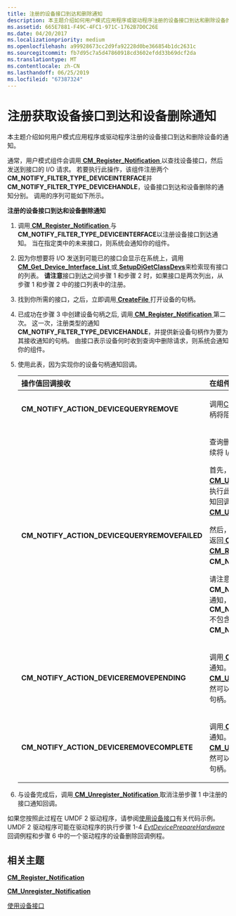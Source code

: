 ```yaml
---
title: 注册的设备接口到达和删除通知
description: 本主题介绍如何用户模式应用程序或驱动程序注册的设备接口到达和删除设备的通知。
ms.assetid: 665E7881-F49C-4FC1-971C-1762B7D0C26E
ms.date: 04/20/2017
ms.localizationpriority: medium
ms.openlocfilehash: a99928673cc2d9fa92228d0be366854b1dc2631c
ms.sourcegitcommit: fb7d95c7a5d47860918cd3602efdd33b69dcf2da
ms.translationtype: MT
ms.contentlocale: zh-CN
ms.lasthandoff: 06/25/2019
ms.locfileid: "67387324"
---
```

# <a name="registering-for-notification-of-device-interface-arrival-and-device-removal"></a>注册获取设备接口到达和设备删除通知


本主题介绍如何用户模式应用程序或驱动程序注册的设备接口到达和删除设备的通知。

通常，用户模式组件会调用[ **CM_Register_Notification** ](https://docs.microsoft.com/windows/desktop/api/cfgmgr32/nf-cfgmgr32-cm_register_notification)以查找设备接口，然后发送到接口的 I/O 请求。 若要执行此操作，该组件注册两个**CM_NOTIFY_FILTER_TYPE_DEVICEINTERFACE**并**CM_NOTIFY_FILTER_TYPE_DEVICEHANDLE**，设备接口到达和设备删除的通知分别。 调用的序列可能如下所示。

**注册的设备接口到达和设备删除通知**

1. 调用[ **CM_Register_Notification** ](https://docs.microsoft.com/windows/desktop/api/cfgmgr32/nf-cfgmgr32-cm_register_notification)与**CM_NOTIFY_FILTER_TYPE_DEVICEINTERFACE**以注册设备接口到达通知。 当在指定类中的未来接口，则系统会通知你的组件。
2. 因为你想要将 I/O 发送到可能已的接口会显示在系统上，调用[ **CM_Get_Device_Interface_List** ](https://docs.microsoft.com/windows/desktop/api/cfgmgr32/nf-cfgmgr32-cm_get_device_interface_lista)或[ **SetupDiGetClassDevs**](https://docs.microsoft.com/windows/desktop/api/setupapi/nf-setupapi-setupdigetclassdevsw)来检索现有接口的列表。
   **请注意**接口到达之间步骤 1 和步骤 2 时，如果接口是两次列出，从步骤 1 和步骤 2 中的接口列表中的注册。

     

3. 找到你所需的接口，之后，立即调用[ **CreateFile** ](https://docs.microsoft.com/windows/desktop/api/fileapi/nf-fileapi-createfilea)打开设备的句柄。
4. 已成功在步骤 3 中创建设备句柄之后, 调用[ **CM_Register_Notification** ](https://docs.microsoft.com/windows/desktop/api/cfgmgr32/nf-cfgmgr32-cm_register_notification)第二次。 这一次，注册类型的通知**CM_NOTIFY_FILTER_TYPE_DEVICEHANDLE**，并提供新设备句柄作为要为其接收通知的句柄。 由接口表示设备何时收到查询中删除请求，则系统会通知你的组件。

5. 使用此表，因为实现你的设备句柄通知回调。

   <div class="mx-tableFixed">
   <table>
   <colgroup>
   <col width="50%" />
   <col width="50%" />
   </colgroup>
   <thead>
   <tr class="header">
   <th align="left">操作值回调接收</th>
   <th align="left">在组件应执行的操作</th>
   </tr>
   </thead>
   <tbody>
   <tr class="odd">
   <td align="left"><strong>CM_NOTIFY_ACTION_DEVICEQUERYREMOVE</strong></td>
   <td align="left"><p>调用<a href="https://docs.microsoft.com/windows/desktop/api/handleapi/nf-handleapi-closehandle" data-raw-source="[CloseHandle](https://docs.microsoft.com/windows/desktop/api/handleapi/nf-handleapi-closehandle)">CloseHandle</a>关闭设备句柄。 如果不这样做，开放句柄将阻止此设备的查询删除成功。</p></td>
   </tr>
   <tr class="even">
   <td align="left"><strong>CM_NOTIFY_ACTION_DEVICEQUERYREMOVEFAILED</strong></td>
   <td align="left"><p>查询删除失败，因此仍然有效，设备和它的接口。 若要继续将 I/O 发送到接口，请打开它的新句柄。</p>
   <p>首先，通过调用取消注册旧句柄的通知<a href="https://docs.microsoft.com/windows/desktop/api/cfgmgr32/nf-cfgmgr32-cm_unregister_notification" data-raw-source="[&lt;strong&gt;CM_Unregister_Notification&lt;/strong&gt;](https://docs.microsoft.com/windows/desktop/api/cfgmgr32/nf-cfgmgr32-cm_unregister_notification)"> <strong>CM_Unregister_Notification</strong></a>。 因为不能调用时，必须执行此延迟例程从操作<strong>CM_Unregister_Notification</strong>从通知回调通知句柄，您的注册。  请参阅<strong>备注</strong>一部分<a href="https://docs.microsoft.com/windows/desktop/api/cfgmgr32/nf-cfgmgr32-cm_unregister_notification" data-raw-source="[&lt;strong&gt;CM_Unregister_Notification&lt;/strong&gt;](https://docs.microsoft.com/windows/desktop/api/cfgmgr32/nf-cfgmgr32-cm_unregister_notification)"> <strong>CM_Unregister_Notification</strong> </a>有关详细信息。</p>
   <p>然后，任一继续在延迟的例程中，或在通知回调中，调用返回<a href="https://docs.microsoft.com/windows/desktop/api/fileapi/nf-fileapi-createfilea" data-raw-source="[&lt;strong&gt;CreateFile&lt;/strong&gt;](https://docs.microsoft.com/windows/desktop/api/fileapi/nf-fileapi-createfilea)"> <strong>CreateFile</strong> </a>若要创建新的句柄。 然后调用<a href="https://docs.microsoft.com/windows/desktop/api/cfgmgr32/nf-cfgmgr32-cm_register_notification" data-raw-source="[&lt;strong&gt;CM_Register_Notification&lt;/strong&gt;](https://docs.microsoft.com/windows/desktop/api/cfgmgr32/nf-cfgmgr32-cm_register_notification)"> <strong>CM_Register_Notification</strong> </a>具有新的句柄并<strong>CM_NOTIFY_FILTER_TYPE_DEVICEHANDLE</strong>。</p>
   <p>请注意，是否你注册正处于被的设备上的通知查询删除后<strong>CM_NOTIFY_ACTION_DEVICEQUERYREMOVE</strong>已发送通知，则可能会收到<strong>CM_NOTIFY_ACTION_DEVICEQUERYREMOVEFAILED</strong>不包含第一个接收通知<strong>CM_NOTIFY_ACTION_DEVICEQUERYREMOVE</strong>通知。</p></td>
   </tr>
   <tr class="odd">
   <td align="left"><strong>CM_NOTIFY_ACTION_DEVICEREMOVEPENDING</strong></td>
   <td align="left"><p>调用<a href="https://docs.microsoft.com/windows/desktop/api/cfgmgr32/nf-cfgmgr32-cm_unregister_notification" data-raw-source="[&lt;strong&gt;CM_Unregister_Notification&lt;/strong&gt;](https://docs.microsoft.com/windows/desktop/api/cfgmgr32/nf-cfgmgr32-cm_unregister_notification)"> <strong>CM_Unregister_Notification</strong> </a>取消注册你的句柄的通知。 从延迟例程，必须执行此操作。  请参阅<strong>备注</strong>一部分<a href="https://docs.microsoft.com/windows/desktop/api/cfgmgr32/nf-cfgmgr32-cm_unregister_notification" data-raw-source="[&lt;strong&gt;CM_Unregister_Notification&lt;/strong&gt;](https://docs.microsoft.com/windows/desktop/api/cfgmgr32/nf-cfgmgr32-cm_unregister_notification)"> <strong>CM_Unregister_Notification</strong> </a>有关详细信息。  如果您仍然可以在设备的打开句柄，则调用<a href="https://docs.microsoft.com/windows/desktop/api/handleapi/nf-handleapi-closehandle" data-raw-source="[&lt;strong&gt;CloseHandle&lt;/strong&gt;](https://docs.microsoft.com/windows/desktop/api/handleapi/nf-handleapi-closehandle)"> <strong>CloseHandle</strong> </a>关闭设备句柄。</p></td>
   </tr>
   <tr class="even">
   <td align="left"><strong>CM_NOTIFY_ACTION_DEVICEREMOVECOMPLETE</strong></td>
   <td align="left"><p>调用<a href="https://docs.microsoft.com/windows/desktop/api/cfgmgr32/nf-cfgmgr32-cm_unregister_notification" data-raw-source="[&lt;strong&gt;CM_Unregister_Notification&lt;/strong&gt;](https://docs.microsoft.com/windows/desktop/api/cfgmgr32/nf-cfgmgr32-cm_unregister_notification)"> <strong>CM_Unregister_Notification</strong> </a>取消注册你的句柄的通知。 从延迟例程，必须执行此操作。  请参阅<strong>备注</strong>一部分<a href="https://docs.microsoft.com/windows/desktop/api/cfgmgr32/nf-cfgmgr32-cm_unregister_notification" data-raw-source="[&lt;strong&gt;CM_Unregister_Notification&lt;/strong&gt;](https://docs.microsoft.com/windows/desktop/api/cfgmgr32/nf-cfgmgr32-cm_unregister_notification)"> <strong>CM_Unregister_Notification</strong> </a>有关详细信息。  如果您仍然可以在设备的打开句柄，则调用<a href="https://docs.microsoft.com/windows/desktop/api/handleapi/nf-handleapi-closehandle" data-raw-source="[&lt;strong&gt;CloseHandle&lt;/strong&gt;](https://docs.microsoft.com/windows/desktop/api/handleapi/nf-handleapi-closehandle)"> <strong>CloseHandle</strong> </a>关闭设备句柄。</p></td>
   </tr>
   </tbody>
   </table>
   </div>
     

6. 与设备完成后，调用[ **CM_Unregister_Notification** ](https://docs.microsoft.com/windows/desktop/api/cfgmgr32/nf-cfgmgr32-cm_unregister_notification)取消注册步骤 1 中注册的接口通知回调。

如果您按照此过程在 UMDF 2 驱动程序，请参阅[使用设备接口](https://docs.microsoft.com/windows-hardware/drivers/wdf/using-device-interfaces)有关代码示例。 UMDF 2 驱动程序可能在驱动程序的执行步骤 1-4 [ *EvtDevicePrepareHardware* ](https://docs.microsoft.com/windows-hardware/drivers/ddi/content/wdfdevice/nc-wdfdevice-evt_wdf_device_prepare_hardware)回调例程和步骤 6 中的一个驱动程序的设备删除回调例程。

## <a name="related-topics"></a>相关主题


[**CM_Register_Notification**](https://docs.microsoft.com/windows/desktop/api/cfgmgr32/nf-cfgmgr32-cm_register_notification)

[**CM_Unregister_Notification**](https://docs.microsoft.com/windows/desktop/api/cfgmgr32/nf-cfgmgr32-cm_unregister_notification)

[使用设备接口](https://docs.microsoft.com/windows-hardware/drivers/wdf/using-device-interfaces)

 

 







